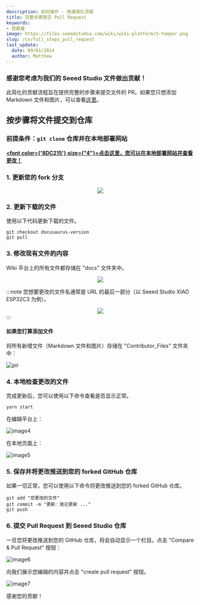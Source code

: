 ```yaml
---
description: 如何操作 - 快速简化流程
title: 完整步骤提交 Pull Request
keywords:
- 贡献者
image: https://files.seeedstudio.com/wiki/wiki-platform/S-tempor.png
slug: /cn/full_steps_pull_request
last_update:
  date: 09/01/2024
  author: Matthew
---
```


### 感谢您考虑为我们的 Seeed Studio 文件做出贡献！

此简化的贡献流程旨在提供完整的步骤来提交文件的 PR。如果您只想添加 Markdown 文件和图片，可以查看[这里](/cn/quick_pull_request)。

## 按步骤将文件提交到仓库

### 前提条件：`git clone` 仓库并在本地部署网站

<strong><a href="/cn/Deploy_Page_Locally"><span><font color={'8DC215'} size={"4"}>点击这里，您可以在本地部署网站并查看更改！</font></span></a></strong>

### 1. 更新您的 fork 分支

<div align="center"><img width={700} src="https://files.seeedstudio.com/wiki/wiki-platform/contributor/PR_Guide/1.jpg" /></div>

### 2. 更新下载的文件

使用以下代码更新下载的文件。

```
git checkout docusaurus-version
git pull
```

### 3. 修改现有文件的内容

Wiki 平台上的所有文件都存储在 "docs" 文件夹中。

<div align="center"><img width={500} src="https://files.seeedstudio.com/wiki/wiki-platform/contributor/PR_Guide/2.jpg" /></div>

:::note
您想要更改的文件名通常是 URL 的最后一部分（以 Seeed Studio XIAO ESP32C3 为例）。
<div align="center"><img width={700} src="https://files.seeedstudio.com/wiki/wiki-platform/contributor/PR_Guide/3.jpg" /></div>
:::

#### 如果您打算添加文件

将所有新增文件（Markdown 文件和图片）存储在 "Contributor_Files" 文件夹中：

<p style={{textAlign: 'center'}}><img src="http://files.seeedstudio.com/wiki/wiki-platform/contributor/files_stored.png" alt="pir" width={800} height="auto" /></p>

### 4. 本地检查更改的文件

完成更新后，您可以使用以下命令查看是否显示正常。

```
yarn start
```

在编辑平台上：

![image4](https://files.seeedstudio.com/wiki/wiki-platform/contributor/PR_Guide/4.jpg)

在本地页面上：

![image5](https://files.seeedstudio.com/wiki/wiki-platform/contributor/PR_Guide/5.jpg)

### 5. 保存并将更改推送到您的 forked GitHub 仓库

如果一切正常，您可以使用以下命令将更改推送到您的 forked GitHub 仓库。

```
git add "您更改的文件"
git commit -m "更新：我已更新 ..."
git push
```

### 6. 提交 Pull Request 到 Seeed Studio 仓库

一旦您将更改推送到您的 GitHub 仓库，将会自动显示一个栏目。点击 "Compare & Pull Request" 按钮：

![image6](https://files.seeedstudio.com/wiki/wiki-platform/contributor/PR_Guide/6.jpg)

向我们展示您编辑的内容并点击 "create pull request" 按钮。

![image7](https://files.seeedstudio.com/wiki/wiki-platform/contributor/PR_Guide/7.jpg)

感谢您的贡献！